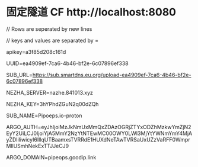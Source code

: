 #  固定隧道 CF http://localhost:8080

// Rows are seperated by new lines 

// keys and values are separated by = 

apikey=a3f85d208c161d

UUID=ea4909ef-7ca6-4b46-bf2e-6c07896ef338

SUB_URL=https://sub.smartdns.eu.org/upload-ea4909ef-7ca6-4b46-bf2e-6c07896ef338

NEZHA_SERVER=nazhe.841013.xyz

NEZHA_KEY=3hYPhdZGuN2q00dZQh

SUB_NAME=Pipoeps.io-proton

ARGO_AUTH=eyJhIjoiMzJkNmUxMmQxZDAzOGRjZTYxODZhMzkwYmZjN2EyY2UiLCJ0IjoiYjA5MmY2NzYtNTEwMC00OWY0LWI3MjYtYWNmYmY4MjAyZDliIiwicyI6IllqUTBaamxsTVRRdE1HUXdNeTAwTVRSaUxUZzVaRFF0WmprMllUSmhNekExTTJJeCJ9

ARGO_DOMAIN=pipeops.goodip.link

